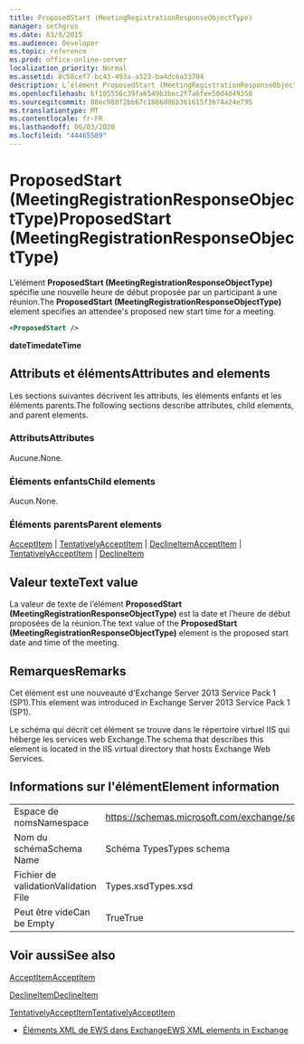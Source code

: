 ```yaml
---
title: ProposedStart (MeetingRegistrationResponseObjectType)
manager: sethgros
ms.date: 03/9/2015
ms.audience: Developer
ms.topic: reference
ms.prod: office-online-server
localization_priority: Normal
ms.assetid: 8c58cef7-bc43-493a-a323-ba4dc6a33704
description: L’élément ProposedStart (MeetingRegistrationResponseObjectType) spécifie une nouvelle heure de début proposée par un participant à une réunion.
ms.openlocfilehash: 6f105556c39fa6549b3bec2f7a6fee50d4049358
ms.sourcegitcommit: 88ec988f2bb67c1866d06b361615f3674a24e795
ms.translationtype: MT
ms.contentlocale: fr-FR
ms.lasthandoff: 06/03/2020
ms.locfileid: "44465589"
---
```

# <a name="proposedstart-meetingregistrationresponseobjecttype"></a><span data-ttu-id="a29eb-103">ProposedStart (MeetingRegistrationResponseObjectType)</span><span class="sxs-lookup"><span data-stu-id="a29eb-103">ProposedStart (MeetingRegistrationResponseObjectType)</span></span>

<span data-ttu-id="a29eb-104">L’élément **ProposedStart (MeetingRegistrationResponseObjectType)** spécifie une nouvelle heure de début proposée par un participant à une réunion.</span><span class="sxs-lookup"><span data-stu-id="a29eb-104">The **ProposedStart (MeetingRegistrationResponseObjectType)** element specifies an attendee's proposed new start time for a meeting.</span></span> 
  
```XML
<ProposedStart />
```

 <span data-ttu-id="a29eb-105">**dateTime**</span><span class="sxs-lookup"><span data-stu-id="a29eb-105">**dateTime**</span></span>
## <a name="attributes-and-elements"></a><span data-ttu-id="a29eb-106">Attributs et éléments</span><span class="sxs-lookup"><span data-stu-id="a29eb-106">Attributes and elements</span></span>

<span data-ttu-id="a29eb-107">Les sections suivantes décrivent les attributs, les éléments enfants et les éléments parents.</span><span class="sxs-lookup"><span data-stu-id="a29eb-107">The following sections describe attributes, child elements, and parent elements.</span></span>
  
### <a name="attributes"></a><span data-ttu-id="a29eb-108">Attributs</span><span class="sxs-lookup"><span data-stu-id="a29eb-108">Attributes</span></span>

<span data-ttu-id="a29eb-109">Aucune.</span><span class="sxs-lookup"><span data-stu-id="a29eb-109">None.</span></span>
  
### <a name="child-elements"></a><span data-ttu-id="a29eb-110">Éléments enfants</span><span class="sxs-lookup"><span data-stu-id="a29eb-110">Child elements</span></span>

<span data-ttu-id="a29eb-111">Aucun.</span><span class="sxs-lookup"><span data-stu-id="a29eb-111">None.</span></span>
  
### <a name="parent-elements"></a><span data-ttu-id="a29eb-112">Éléments parents</span><span class="sxs-lookup"><span data-stu-id="a29eb-112">Parent elements</span></span>

<span data-ttu-id="a29eb-113">[AcceptItem](acceptitem.md)  |  [TentativelyAcceptItem](tentativelyacceptitem.md)  |  [DeclineItem](declineitem.md)</span><span class="sxs-lookup"><span data-stu-id="a29eb-113">[AcceptItem](acceptitem.md) | [TentativelyAcceptItem](tentativelyacceptitem.md) | [DeclineItem](declineitem.md)</span></span>
  
## <a name="text-value"></a><span data-ttu-id="a29eb-114">Valeur texte</span><span class="sxs-lookup"><span data-stu-id="a29eb-114">Text value</span></span>

<span data-ttu-id="a29eb-115">La valeur de texte de l’élément **ProposedStart (MeetingRegistrationResponseObjectType)** est la date et l’heure de début proposées de la réunion.</span><span class="sxs-lookup"><span data-stu-id="a29eb-115">The text value of the **ProposedStart (MeetingRegistrationResponseObjectType)** element is the proposed start date and time of the meeting.</span></span> 
  
## <a name="remarks"></a><span data-ttu-id="a29eb-116">Remarques</span><span class="sxs-lookup"><span data-stu-id="a29eb-116">Remarks</span></span>

<span data-ttu-id="a29eb-117">Cet élément est une nouveauté d'Exchange Server 2013 Service Pack 1 (SP1).</span><span class="sxs-lookup"><span data-stu-id="a29eb-117">This element was introduced in Exchange Server 2013 Service Pack 1 (SP1).</span></span>
  
<span data-ttu-id="a29eb-118">Le schéma qui décrit cet élément se trouve dans le répertoire virtuel IIS qui héberge les services web Exchange.</span><span class="sxs-lookup"><span data-stu-id="a29eb-118">The schema that describes this element is located in the IIS virtual directory that hosts Exchange Web Services.</span></span>
  
## <a name="element-information"></a><span data-ttu-id="a29eb-119">Informations sur l'élément</span><span class="sxs-lookup"><span data-stu-id="a29eb-119">Element information</span></span>

|||
|:-----|:-----|
|<span data-ttu-id="a29eb-120">Espace de noms</span><span class="sxs-lookup"><span data-stu-id="a29eb-120">Namespace</span></span>  <br/> |https://schemas.microsoft.com/exchange/services/2006/types  <br/> |
|<span data-ttu-id="a29eb-121">Nom du schéma</span><span class="sxs-lookup"><span data-stu-id="a29eb-121">Schema Name</span></span>  <br/> |<span data-ttu-id="a29eb-122">Schéma Types</span><span class="sxs-lookup"><span data-stu-id="a29eb-122">Types schema</span></span>  <br/> |
|<span data-ttu-id="a29eb-123">Fichier de validation</span><span class="sxs-lookup"><span data-stu-id="a29eb-123">Validation File</span></span>  <br/> |<span data-ttu-id="a29eb-124">Types.xsd</span><span class="sxs-lookup"><span data-stu-id="a29eb-124">Types.xsd</span></span>  <br/> |
|<span data-ttu-id="a29eb-125">Peut être vide</span><span class="sxs-lookup"><span data-stu-id="a29eb-125">Can be Empty</span></span>  <br/> |<span data-ttu-id="a29eb-126">True</span><span class="sxs-lookup"><span data-stu-id="a29eb-126">True</span></span>  <br/> |
   
## <a name="see-also"></a><span data-ttu-id="a29eb-127">Voir aussi</span><span class="sxs-lookup"><span data-stu-id="a29eb-127">See also</span></span>



[<span data-ttu-id="a29eb-128">AcceptItem</span><span class="sxs-lookup"><span data-stu-id="a29eb-128">AcceptItem</span></span>](acceptitem.md)
  
[<span data-ttu-id="a29eb-129">DeclineItem</span><span class="sxs-lookup"><span data-stu-id="a29eb-129">DeclineItem</span></span>](declineitem.md)
  
[<span data-ttu-id="a29eb-130">TentativelyAcceptItem</span><span class="sxs-lookup"><span data-stu-id="a29eb-130">TentativelyAcceptItem</span></span>](tentativelyacceptitem.md)


- [<span data-ttu-id="a29eb-131">Éléments XML de EWS dans Exchange</span><span class="sxs-lookup"><span data-stu-id="a29eb-131">EWS XML elements in Exchange</span></span>](ews-xml-elements-in-exchange.md)

